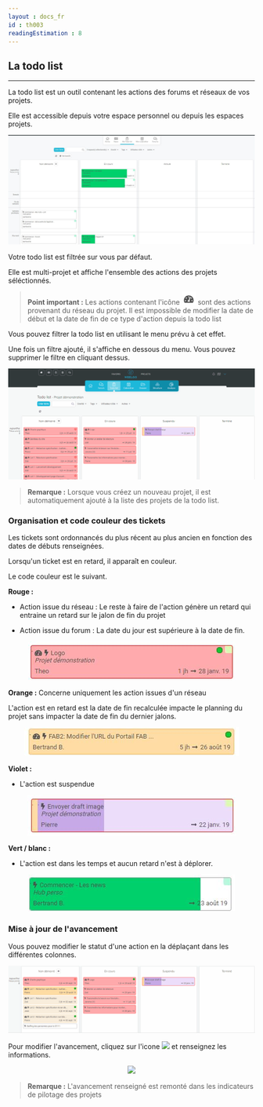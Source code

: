```yaml
---
layout : docs_fr
id : th003
readingEstimation : 8
---
```



## La todo list
---------------

La todo list est un outil contenant les actions des forums et réseaux de vos projets. 

Elle est accessible depuis votre espace personnel ou depuis les espaces projets. 

<p align="center">
<img src="maTodoList.jpg">
</p>


Votre todo list est filtrée sur vous par défaut. 

Elle est multi-projet et affiche l'ensemble des actions des projets séléctionnés.

> **Point important :**
> Les actions contenant l'icône <img src="iconeManagement.jpg"> sont des actions provenant du réseau du projet. Il est impossible de modifier la date de début et la date de fin de ce type d'action depuis la todo list
> 

Vous pouvez filtrer la todo list en utilisant le menu prévu à cet effet. 

Une fois un filtre ajouté, il s'affiche en dessous du menu. Vous pouvez supprimer le filtre en cliquant dessus. 

<p align="center">
<img src="todoListFiltre.gif">
</p>



> **Remarque :**
> Lorsque vous créez un nouveau projet, il est automatiquement ajouté à la liste des projets de la todo list. 
> 

### Organisation et code couleur des tickets

Les tickets sont ordonnancés du plus récent au plus ancien en fonction des dates de débuts renseignées. 

Lorsqu'un ticket est en retard, il apparaît en couleur. 

Le code couleur est le suivant. 

**Rouge :**

* Action issue du réseau : Le reste à faire de l'action génère un retard qui entraine un retard sur le jalon de fin du projet

* Action issue du forum : La date du jour est supérieure à la date de fin.

<p align="center">
<img src="actionRouge.jpg">
</p>

**Orange :** Concerne uniquement les action issues d'un réseau

L'action est en retard est la date de fin recalculée impacte le planning du projet sans impacter la date de fin du dernier jalons. 

<p align="center">
<img src="actionOrange.jpg">
</p>

**Violet :** 

* L'action est suspendue 

<p align="center">
<img src="actionViolette.jpg">
</p>


**Vert / blanc :** 

* L'action est dans les temps et aucun retard n'est à déplorer. 

<p align="center">
<img src="actionVerte.jpg">
</p>

### Mise à jour de l'avancement

Vous pouvez modifier le statut d'une action en la déplaçant dans les différentes colonnes. 

<p align="center">
<img src="todoListeDeplacement.gif">
</p>

Pour modifier l'avancement, cliquez sur l'icone <img src="iconeAvancement.png.jpg"> et renseignez les informations.

<p align="center">
<img src="todoListAvancemen.gif">
</p>

> **Remarque :**
> L'avancement renseigné est remonté dans les indicateurs de pilotage des projets
> 
